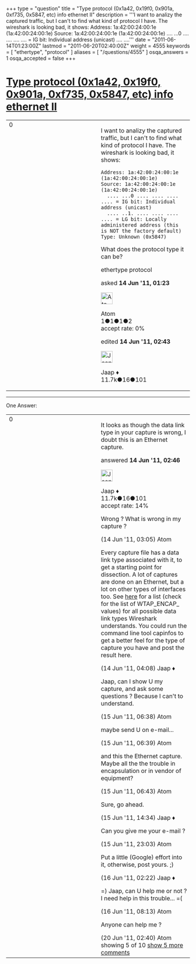 +++
type = "question"
title = "Type protocol (0x1a42, 0x19f0, 0x901a, 0xf735, 0x5847, etc) info ethernet II"
description = '''I want to analizy the captured traffic, but I can&#x27;t to find what kind of protocol I have. The wireshark is looking bad, it shows: Address: 1a:42:00:24:00:1e (1a:42:00:24:00:1e) Source: 1a:42:00:24:00:1e (1a:42:00:24:00:1e)  .... ...0 .... .... .... .... = IG bit: Individual address (unicast)  .... ....'''
date = "2011-06-14T01:23:00Z"
lastmod = "2011-06-20T02:40:00Z"
weight = 4555
keywords = [ "ethertype", "protocol" ]
aliases = [ "/questions/4555" ]
osqa_answers = 1
osqa_accepted = false
+++

<div class="headNormal">

# [Type protocol (0x1a42, 0x19f0, 0x901a, 0xf735, 0x5847, etc) info ethernet II](/questions/4555/type-protocol-0x1a42-0x19f0-0x901a-0xf735-0x5847-etc-info-ethernet-ii)

</div>

<div id="main-body">

<div id="askform">

<table id="question-table" style="width:100%;"><colgroup><col style="width: 50%" /><col style="width: 50%" /></colgroup><tbody><tr class="odd"><td style="width: 30px; vertical-align: top"><div class="vote-buttons"><span id="post-4555-upvote" class="ajax-command post-vote up" rel="nofollow" title="I like this post (click again to cancel)"> </span><div id="post-4555-score" class="post-score" title="current number of votes">0</div><span id="post-4555-downvote" class="ajax-command post-vote down" rel="nofollow" title="I dont like this post (click again to cancel)"> </span> <span id="favorite-mark" class="ajax-command favorite-mark" rel="nofollow" title="mark/unmark this question as favorite (click again to cancel)"> </span><div id="favorite-count" class="favorite-count"></div></div></td><td><div id="item-right"><div class="question-body"><p>I want to analizy the captured traffic, but I can't to find what kind of protocol I have. The wireshark is looking bad, it shows:</p><pre><code>Address: 1a:42:00:24:00:1e (1a:42:00:24:00:1e)
Source: 1a:42:00:24:00:1e (1a:42:00:24:00:1e)
  .... ...0 .... .... .... .... = IG bit: Individual address (unicast)
  .... ..1. .... .... .... .... = LG bit: Locally administered address (this is NOT the factory default)
Type: Unknown (0x5847)</code></pre><p>What does the protocol type it can be?</p></div><div id="question-tags" class="tags-container tags"><span class="post-tag tag-link-ethertype" rel="tag" title="see questions tagged &#39;ethertype&#39;">ethertype</span> <span class="post-tag tag-link-protocol" rel="tag" title="see questions tagged &#39;protocol&#39;">protocol</span></div><div id="question-controls" class="post-controls"></div><div class="post-update-info-container"><div class="post-update-info post-update-info-user"><p>asked <strong>14 Jun '11, 01:23</strong></p><img src="https://secure.gravatar.com/avatar/21cc7382fe74d56a35a0215dcb888da1?s=32&amp;d=identicon&amp;r=g" class="gravatar" width="32" height="32" alt="Atom&#39;s gravatar image" /><p><span>Atom</span><br />
<span class="score" title="1 reputation points">1</span><span title="1 badges"><span class="badge1">●</span><span class="badgecount">1</span></span><span title="1 badges"><span class="silver">●</span><span class="badgecount">1</span></span><span title="2 badges"><span class="bronze">●</span><span class="badgecount">2</span></span><br />
<span class="accept_rate" title="Rate of the user&#39;s accepted answers">accept rate:</span> <span title="Atom has no accepted answers">0%</span></p></div><div class="post-update-info post-update-info-edited"><p><span> edited <strong>14 Jun '11, 02:43</strong> </span></p><img src="https://secure.gravatar.com/avatar/2337f0406681e5c72ea0e6f1f0d6c0b0?s=32&amp;d=identicon&amp;r=g" class="gravatar" width="32" height="32" alt="Jaap&#39;s gravatar image" /><p><span>Jaap ♦</span><br />
<span class="score" title="11680 reputation points"><span>11.7k</span></span><span title="16 badges"><span class="silver">●</span><span class="badgecount">16</span></span><span title="101 badges"><span class="bronze">●</span><span class="badgecount">101</span></span></p></div></div><div id="comments-container-4555" class="comments-container"></div><div id="comment-tools-4555" class="comment-tools"></div><div class="clear"></div><div id="comment-4555-form-container" class="comment-form-container"></div><div class="clear"></div></div></td></tr></tbody></table>

------------------------------------------------------------------------

<div class="tabBar">

<span id="sort-top"></span>

<div class="headQuestions">

One Answer:

</div>

</div>

<span id="4558"></span>

<div id="answer-container-4558" class="answer">

<table style="width:100%;"><colgroup><col style="width: 50%" /><col style="width: 50%" /></colgroup><tbody><tr class="odd"><td style="width: 30px; vertical-align: top"><div class="vote-buttons"><span id="post-4558-upvote" class="ajax-command post-vote up" rel="nofollow" title="I like this post (click again to cancel)"> </span><div id="post-4558-score" class="post-score" title="current number of votes">0</div><span id="post-4558-downvote" class="ajax-command post-vote down" rel="nofollow" title="I dont like this post (click again to cancel)"> </span></div></td><td><div class="item-right"><div class="answer-body"><p>It looks as though the data link type in your capture is wrong, I doubt this is an Ethernet capture.</p></div><div class="answer-controls post-controls"></div><div class="post-update-info-container"><div class="post-update-info post-update-info-user"><p>answered <strong>14 Jun '11, 02:46</strong></p><img src="https://secure.gravatar.com/avatar/2337f0406681e5c72ea0e6f1f0d6c0b0?s=32&amp;d=identicon&amp;r=g" class="gravatar" width="32" height="32" alt="Jaap&#39;s gravatar image" /><p><span>Jaap ♦</span><br />
<span class="score" title="11680 reputation points"><span>11.7k</span></span><span title="16 badges"><span class="silver">●</span><span class="badgecount">16</span></span><span title="101 badges"><span class="bronze">●</span><span class="badgecount">101</span></span><br />
<span class="accept_rate" title="Rate of the user&#39;s accepted answers">accept rate:</span> <span title="Jaap has 155 accepted answers">14%</span></p></div></div><div id="comments-container-4558" class="comments-container"><span id="4560"></span><div id="comment-4560" class="comment"><div id="post-4560-score" class="comment-score"></div><div class="comment-text"><p>Wrong ? What is wrong in my capture ?</p></div><div id="comment-4560-info" class="comment-info"><span class="comment-age">(14 Jun '11, 03:05)</span> <span class="comment-user userinfo">Atom</span></div></div><span id="4561"></span><div id="comment-4561" class="comment"><div id="post-4561-score" class="comment-score"></div><div class="comment-text"><p>Every capture file has a data link type associated with it, to get a starting point for dissection. A lot of captures are done on an Ethernet, but a lot on other types of interfaces too. See <a href="http://anonsvn.wireshark.org/wireshark/trunk/wiretap/wtap.h">here</a> for a list (check for the list of WTAP_ENCAP_ values) for all possible data link types Wireshark understands. You could run the command line tool capinfos to get a better feel for the type of capture you have and post the result here.</p></div><div id="comment-4561-info" class="comment-info"><span class="comment-age">(14 Jun '11, 04:08)</span> <span class="comment-user userinfo">Jaap ♦</span></div></div><span id="4571"></span><div id="comment-4571" class="comment"><div id="post-4571-score" class="comment-score"></div><div class="comment-text"><p>Jaap, can I show U my capture, and ask some questions ? Because I can't to understand.</p></div><div id="comment-4571-info" class="comment-info"><span class="comment-age">(15 Jun '11, 06:38)</span> <span class="comment-user userinfo">Atom</span></div></div><span id="4572"></span><div id="comment-4572" class="comment"><div id="post-4572-score" class="comment-score"></div><div class="comment-text"><p>maybe send U on e-mail...</p></div><div id="comment-4572-info" class="comment-info"><span class="comment-age">(15 Jun '11, 06:39)</span> <span class="comment-user userinfo">Atom</span></div></div><span id="4573"></span><div id="comment-4573" class="comment"><div id="post-4573-score" class="comment-score"></div><div class="comment-text"><p>and this the Ethernet capture. Maybe all the the trouble in encapsulation or in vendor of equipment?</p></div><div id="comment-4573-info" class="comment-info"><span class="comment-age">(15 Jun '11, 06:43)</span> <span class="comment-user userinfo">Atom</span></div></div><span id="4581"></span><div id="comment-4581" class="comment not_top_scorer"><div id="post-4581-score" class="comment-score"></div><div class="comment-text"><p>Sure, go ahead.</p></div><div id="comment-4581-info" class="comment-info"><span class="comment-age">(15 Jun '11, 14:34)</span> <span class="comment-user userinfo">Jaap ♦</span></div></div><span id="4585"></span><div id="comment-4585" class="comment not_top_scorer"><div id="post-4585-score" class="comment-score"></div><div class="comment-text"><p>Can you give me your e-mail ?</p></div><div id="comment-4585-info" class="comment-info"><span class="comment-age">(15 Jun '11, 23:03)</span> <span class="comment-user userinfo">Atom</span></div></div><span id="4588"></span><div id="comment-4588" class="comment not_top_scorer"><div id="post-4588-score" class="comment-score"></div><div class="comment-text"><p>Put a little (Google) effort into it, otherwise, post yours. ;)</p></div><div id="comment-4588-info" class="comment-info"><span class="comment-age">(16 Jun '11, 02:22)</span> <span class="comment-user userinfo">Jaap ♦</span></div></div><span id="4594"></span><div id="comment-4594" class="comment not_top_scorer"><div id="post-4594-score" class="comment-score"></div><div class="comment-text"><p>=) Jaap, can U help me or not ? I need help in this trouble... =(</p></div><div id="comment-4594-info" class="comment-info"><span class="comment-age">(16 Jun '11, 08:13)</span> <span class="comment-user userinfo">Atom</span></div></div><span id="4632"></span><div id="comment-4632" class="comment not_top_scorer"><div id="post-4632-score" class="comment-score"></div><div class="comment-text"><p>Anyone can help me ?</p></div><div id="comment-4632-info" class="comment-info"><span class="comment-age">(20 Jun '11, 02:40)</span> <span class="comment-user userinfo">Atom</span></div></div></div><div id="comment-tools-4558" class="comment-tools"><span class="comments-showing"> showing 5 of 10 </span> <a href="#" class="show-all-comments-link">show 5 more comments</a></div><div class="clear"></div><div id="comment-4558-form-container" class="comment-form-container"></div><div class="clear"></div></div></td></tr></tbody></table>

</div>

<div class="paginator-container-left">

</div>

</div>

</div>

